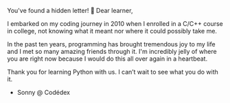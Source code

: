  You've found a hidden letter! 🦄
 Dear learner,

 I embarked on my coding journey in 2010 when I enrolled in a C/C++ course in college, not knowing what it meant nor where it could possibly take me.

 In the past ten years, programming has brought tremendous joy to my life and I met so many amazing friends through it.
 I'm incredibly jelly of where you are right now because I would do this all over again in a heartbeat.

 Thank you for learning Python with us. I can’t wait to see what you do with it.

 - Sonny @ Codédex
